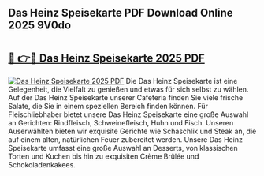 ## Das Heinz Speisekarte PDF Download Online 2025 9V0do

# <h2><a href="http://gcaclf.nevu.top/?p=Das+Heinz+Speisekarte">🔗 👉🔴 Das Heinz Speisekarte 2025 PDF</a></h2>

[![Das Heinz Speisekarte 2025 PDF](https://i.imgur.com/dBaPXMq.png)](http://gcaclf.nevu.top/?p=Das+Heinz+Speisekarte)
Die Das Heinz Speisekarte ist eine Gelegenheit, die Vielfalt zu genießen und etwas für sich selbst zu wählen. Auf der Das Heinz Speisekarte unserer Cafeteria finden Sie viele frische Salate, die Sie in einem speziellen Bereich finden können. Für Fleischliebhaber bietet unsere Das Heinz Speisekarte eine große Auswahl an Gerichten: Rindfleisch, Schweinefleisch, Huhn und Fisch. Unseren Auserwählten bieten wir exquisite Gerichte wie Schaschlik und Steak an, die auf einem alten, natürlichen Feuer zubereitet werden. Unsere Das Heinz Speisekarte umfasst eine große Auswahl an Desserts, von klassischen Torten und Kuchen bis hin zu exquisiten Crème Brûlée und Schokoladenkakees.
